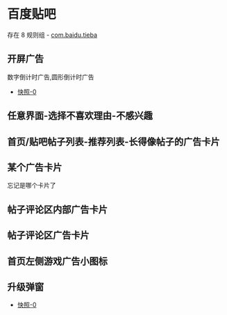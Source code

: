 # 百度贴吧

存在 8 规则组 - [com.baidu.tieba](/src/apps/com.baidu.tieba.ts)

## 开屏广告

数字倒计时广告,圆形倒计时广告

- [快照-0](https://gkd-kit.gitee.io/import/12566191)

## 任意界面-选择不喜欢理由-不感兴趣

## 首页/贴吧帖子列表-推荐列表-长得像帖子的广告卡片

## 某个广告卡片

忘记是哪个卡片了

## 帖子评论区内部广告卡片

## 帖子评论区广告卡片

## 首页左侧游戏广告小图标

## 升级弹窗

- [快照-0](https://gkd-kit.gitee.io/import/12496934)
